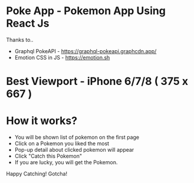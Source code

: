 # Poke App - Pokemon App Using React Js

Thanks to..
- Graphql PokeAPI - https://graphql-pokeapi.graphcdn.app/
- Emotion CSS in JS - https://emotion.sh

# Best Viewport - iPhone 6/7/8 ( 375 x 667 )


# How it works?
- You will be shown list of pokemon on the first page
- Click on a Pokemon you liked the most
- Pop-up detail about clicked pokemon will appear
- Click "Catch this Pokemon"
- If you are lucky, you will get the Pokemon.


Happy Catching! Gotcha!
